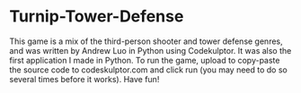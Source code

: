 # Turnip-Tower-Defense
This game is a mix of the third-person shooter and tower defense genres, and was written by Andrew Luo in Python using Codekulptor. It was also the first application I made in Python. To run the game, upload to copy-paste the source code to codeskulptor.com and click run (you may need to do so several times before it works). Have fun!
